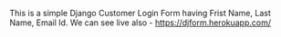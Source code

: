 This is a simple Django Customer Login Form having Frist Name, Last Name, Email Id.
We can see live also - https://djform.herokuapp.com/
